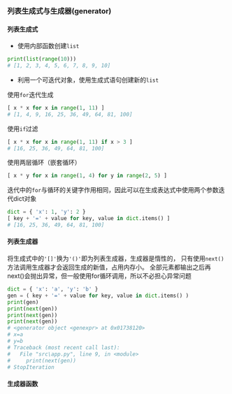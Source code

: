 ### 列表生成式与生成器(generator)

#### 列表生成式

* 使用内部函数创建`list`

```py
print(list(range(10)))
# [1, 2, 3, 4, 5, 6, 7, 8, 9, 10]
```

* 利用一个可迭代对象，使用生成式语句创建新的`list`

使用`for`迭代生成

```py
[ x * x for x in range(1, 11) ]
# [1, 4, 9, 16, 25, 36, 49, 64, 81, 100]
```

使用`if`过滤

```py
[ x * x for x in range(1, 11) if x > 3 ]
# [16, 25, 36, 49, 64, 81, 100]
```

使用两层循环（嵌套循环）

```py
[ x * y for x in range(1, 4) for y in range(2, 5) ]
```

迭代中的`for`与循环的关键字作用相同，因此可以在生成表达式中使用两个参数迭代dict对象

```py
dict = { 'x': 1, 'y': 2 }
[ key + '=' + value for key, value in dict.items() ]
# [16, 25, 36, 49, 64, 81, 100]
```

#### 列表生成器

将生成式中的`'[]'`换为`'()'`即为列表生成器，生成器是惰性的，
只有使用`next()`方法调用生成器才会返回生成的新值，占用内存小。
全部元素都输出之后再next()会抛出异常，但一般使用for循环调用，所以不必担心异常问题

```py
dict = { 'x': 'a', 'y': 'b' }
gen = ( key + '=' + value for key, value in dict.items() )
print(gen)
print(next(gen))
print(next(gen))
print(next(gen))
# <generator object <genexpr> at 0x01738120>
# x=a
# y=b
# Traceback (most recent call last):
#   File "src\app.py", line 9, in <module>
#     print(next(gen))
# StopIteration
```

#### 生成器函数


